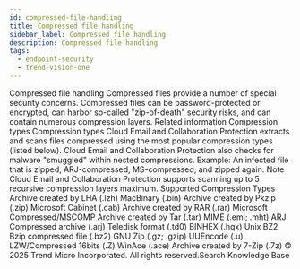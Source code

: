 ```yaml
---
id: compressed-file-handling
title: Compressed file handling
sidebar_label: Compressed file handling
description: Compressed file handling
tags:
  - endpoint-security
  - trend-vision-one
---
```


 Compressed file handling Compressed files provide a number of special security concerns. Compressed files can be password-protected or encrypted, can harbor so-called "zip-of-death" security risks, and can contain numerous compression layers. Related information Compression types Compression types Cloud Email and Collaboration Protection extracts and scans files compressed using the most popular compression types (listed below). Cloud Email and Collaboration Protection also checks for malware "smuggled" within nested compressions. Example: An infected file that is zipped, ARJ-compressed, MS-compressed, and zipped again. Note Cloud Email and Collaboration Protection supports scanning up to 5 recursive compression layers maximum. Supported Compression Types Archive created by LHA (.lzh) MacBinary (.bin) Archive created by Pkzip (.zip) Microsoft Cabinet (.cab) Archive created by RAR (.rar) Microsoft Compressed/MSCOMP Archive created by Tar (.tar) MIME (.eml; .mht) ARJ Compressed archive (.arj) Teledisk format (.td0) BINHEX (.hqx) Unix BZ2 Bzip compressed file (.bz2) GNU Zip (.gz; .gzip) UUEncode (.u) LZW/Compressed 16bits (.Z) WinAce (.ace) Archive created by 7-Zip (.7z) © 2025 Trend Micro Incorporated. All rights reserved.Search Knowledge Base